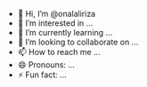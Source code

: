 - 👋 Hi, I’m @onalaliriza
- 👀 I’m interested in ...
- 🌱 I’m currently learning ...
- 💞️ I’m looking to collaborate on ...
- 📫 How to reach me ...
- 😄 Pronouns: ...
- ⚡ Fun fact: ...

<!---
Software is a hobby for me. I am interested in HTML, CSS and JS.
--->
